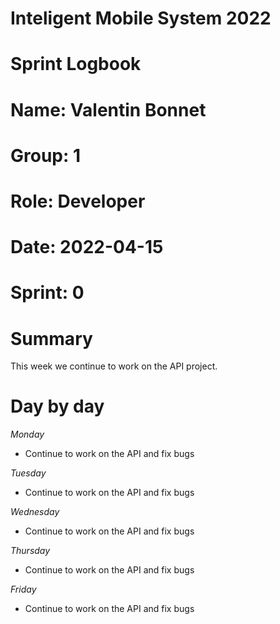 #
# **Inteligent Mobile System 2022**
#
#
#
# **Sprint Logbook**
# **Name:	Valentin Bonnet**
# **Group:	1**
# **Role:	Developer**
# **Date:	2022-04-15**
# **Sprint: 	0**
#
# **Summary**
This week we continue to work on the API project.

# **Day by day**
*Monday*
- Continue to work on the API and fix bugs

*Tuesday*
- Continue to work on the API and fix bugs

*Wednesday*
- Continue to work on the API and fix bugs

*Thursday*
- Continue to work on the API and fix bugs

*Friday*
- Continue to work on the API and fix bugs

